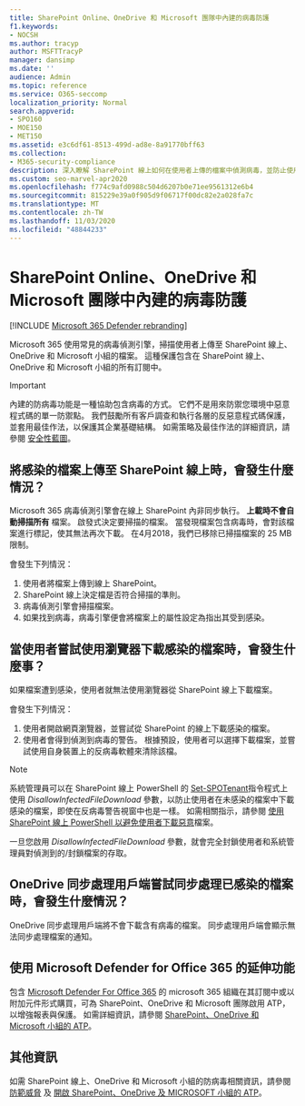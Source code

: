 ```yaml
---
title: SharePoint Online、OneDrive 和 Microsoft 團隊中內建的病毒防護
f1.keywords:
- NOCSH
ms.author: tracyp
author: MSFTTracyP
manager: dansimp
ms.date: ''
audience: Admin
ms.topic: reference
ms.service: O365-seccomp
localization_priority: Normal
search.appverid:
- SPO160
- MOE150
- MET150
ms.assetid: e3c6df61-8513-499d-ad8e-8a91770bff63
ms.collection:
- M365-security-compliance
description: 深入瞭解 SharePoint 線上如何在使用者上傳的檔案中偵測病毒，並防止使用者下載或同步處理檔案。
ms.custom: seo-marvel-apr2020
ms.openlocfilehash: f774c9afd0988c504d6207b0e71ee9561312e6b4
ms.sourcegitcommit: 815229e39a0f905d9f06717f00dc82e2a028fa7c
ms.translationtype: MT
ms.contentlocale: zh-TW
ms.lasthandoff: 11/03/2020
ms.locfileid: "48844233"
---
```

# <a name="built-in-virus-protection-in-sharepoint-online-onedrive-and-microsoft-teams"></a>SharePoint Online、OneDrive 和 Microsoft 團隊中內建的病毒防護

[!INCLUDE [Microsoft 365 Defender rebranding](../includes/microsoft-defender-for-office.md)]

Microsoft 365 使用常見的病毒偵測引擎，掃描使用者上傳至 SharePoint 線上、OneDrive 和 Microsoft 小組的檔案。 這種保護包含在 SharePoint 線上、OneDrive 和 Microsoft 小組的所有訂閱中。

> [!IMPORTANT]
> 內建的防病毒功能是一種協助包含病毒的方式。 它們不是用來防禦您環境中惡意程式碼的單一防禦點。 我們鼓勵所有客戶調查和執行各層的反惡意程式碼保護，並套用最佳作法，以保護其企業基礎結構。 如需策略及最佳作法的詳細資訊，請參閱 [安全性藍圖](security-roadmap.md)。

## <a name="what-happens-when-an-infected-file-is-uploaded-to-sharepoint-online"></a>將感染的檔案上傳至 SharePoint 線上時，會發生什麼情況？

Microsoft 365 病毒偵測引擎會在線上 SharePoint 內非同步執行。 **上載時不會自動掃描所有** 檔案。 啟發式決定要掃描的檔案。 當發現檔案包含病毒時，會對該檔案進行標記，使其無法再次下載。 在4月2018，我們已移除已掃描檔案的 25 MB 限制。

會發生下列情況：

1. 使用者將檔案上傳到線上 SharePoint。
2. SharePoint 線上決定檔是否符合掃描的準則。
3. 病毒偵測引擎會掃描檔案。
4. 如果找到病毒，病毒引擎便會將檔案上的屬性設定為指出其受到感染。

## <a name="what-happens-when-a-user-tries-to-download-an-infected-file-by-using-the-browser"></a>當使用者嘗試使用瀏覽器下載感染的檔案時，會發生什麼事？

如果檔案遭到感染，使用者就無法使用瀏覽器從 SharePoint 線上下載檔案。

會發生下列情況：

1. 使用者開啟網頁瀏覽器，並嘗試從 SharePoint 的線上下載感染的檔案。
2. 使用者會得到偵測到病毒的警告。 根據預設，使用者可以選擇下載檔案，並嘗試使用自身裝置上的反病毒軟體來清除該檔。

> [!NOTE]
>
> 系統管理員可以在 SharePoint 線上 PowerShell 的 [Set-SPOTenant](https://docs.microsoft.com/powershell/module/sharepoint-online/Set-SPOTenant)指令程式上使用 *DisallowInfectedFileDownload* 參數，以防止使用者在未感染的檔案中下載感染的檔案，即使在反病毒警告視窗中也是一樣。 如需相關指示，請參閱 [使用 SharePoint 線上 PowerShell 以避免使用者下載惡意](turn-on-atp-for-spo-odb-and-teams.md#step-2-recommended-use-sharepoint-online-powershell-to-prevent-users-from-downloading-malicious-files)檔案。
>
> 一旦您啟用 *DisallowInfectedFileDownload* 參數，就會完全封鎖使用者和系統管理員對偵測到的/封鎖檔案的存取。

## <a name="what-happens-when-the-onedrive-sync-client-tries-to-sync-an-infected-file"></a>OneDrive 同步處理用戶端嘗試同步處理已感染的檔案時，會發生什麼情況？

OneDrive 同步處理用戶端將不會下載含有病毒的檔案。 同步處理用戶端會顯示無法同步處理檔案的通知。

## <a name="extended-capabilities-with-microsoft-defender-for-office-365"></a>使用 Microsoft Defender for Office 365 的延伸功能

包含 [Microsoft Defender For Office 365](office-365-atp.md) 的 microsoft 365 組織在其訂閱中或以附加元件形式購買，可為 SharePoint、OneDrive 和 Microsoft 團隊啟用 ATP，以增強報表與保護。 如需詳細資訊，請參閱 [SharePoint、OneDrive 和 Microsoft 小組的 ATP](atp-for-spo-odb-and-teams.md)。

## <a name="more-information"></a>其他資訊

如需 SharePoint 線上、OneDrive 和 Microsoft 小組的防病毒相關資訊，請參閱 [防範威脅](protect-against-threats.md) 及 [開啟 SharePoint、OneDrive 及 MICROSOFT 小組的 ATP](turn-on-atp-for-spo-odb-and-teams.md)。
